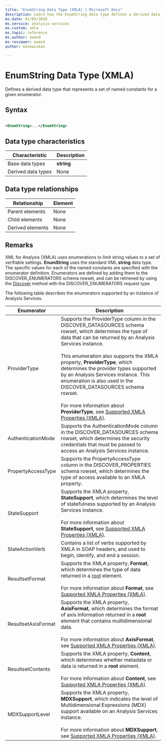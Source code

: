 ```yaml
---
title: "EnumString Data Type (XMLA) | Microsoft Docs"
description: Learn how the EnumString data type defines a derived data type that represents a set of named constants for a given enumerator.
ms.date: 01/05/2020
ms.service: analysis-services
ms.custom: xmla
ms.topic: reference
ms.author: owend
ms.reviewer: owend
author: minewiskan

---
```

# EnumString Data Type (XMLA)

  Defines a derived data type that represents a set of named constants for a given enumerator.  
  
## Syntax  
  
```xml  
  
<EnumString>...</EnumString>  
```  
  
## Data type characteristics  
  
|Characteristic|Description|  
|--------------------|-----------------|  
|Base data types|**string**|  
|Derived data types|None|  
  
## Data type relationships  
  
|Relationship|Element|  
|------------------|-------------|  
|Parent elements|None|  
|Child elements|None|  
|Derived elements|None|  
  
## Remarks  
 XML for Analysis (XMLA) uses enumerations to limit string values to a set of verifiable settings. **EnumString** uses the standard XML **string** data type. The specific values for each of the named constants are specified with the enumerator definition. Enumerators are defined by adding them to the DISCOVER_ENUMERATORS schema rowset, and can be retrieved by using the [Discover](../xml-elements-methods-discover.md) method with the DISCOVER_ENUMERATORS request type.  
  
 The following table describes the enumerators supported by an instance of Analysis Services.  
  
|Enumerator|Description|  
|----------------|-----------------|  
|ProviderType|Supports the ProviderType column in the DISCOVER_DATASOURCES schema rowset, which determines the type of data that can be returned by an Analysis Services instance.<br /><br /> This enumeration also supports the XMLA property, **ProviderType**, which determines the provider types supported by an Analysis Services instance. This enumeration is also used in the DISCOVER_DATASOURCES schema rowset.<br /><br /> For more information about **ProviderType**, see [Supported XMLA Properties &#40;XMLA&#41;](../xml-elements-properties/propertylist-element-supported-xmla-properties.md).|  
|AuthenticationMode|Supports the AuthenticationMode column in the DISCOVER_DATASOURCES schema rowset, which determines the security credentials that must be passed to access an Analysis Services instance.|  
|PropertyAccessType|Supports the PropertyAccessType column in the DISCOVER_PROPERTIES schema rowset, which determines the type of access available to an XMLA property.|  
|StateSupport|Supports the XMLA property, **StateSupport**, which determines the level of statefulness supported by an Analysis Services instance.<br /><br /> For more information about **StateSupport**, see [Supported XMLA Properties &#40;XMLA&#41;](../xml-elements-properties/propertylist-element-supported-xmla-properties.md).|  
|StateActionVerb|Contains a list of verbs supported by XMLA in SOAP headers, and used to begin, identify, and end a session.|  
|ResultsetFormat|Supports the XMLA property, **Format**, which determines the type of data returned in a [root](../xml-elements-properties/root-element-xmla.md) element.<br /><br /> For more information about **Format**, see [Supported XMLA Properties &#40;XMLA&#41;](../xml-elements-properties/propertylist-element-supported-xmla-properties.md).|  
|ResultsetAxisFormat|Supports the XMLA property, **AxisFormat**, which determines the format of axis information returned in a **root** element that contains multidimensional data.<br /><br /> For more information about **AxisFormat**, see [Supported XMLA Properties &#40;XMLA&#41;](../xml-elements-properties/propertylist-element-supported-xmla-properties.md).|  
|ResultsetContents|Supports the XMLA property, **Content**, which determines whether metadata or data is returned in a **root** element.<br /><br /> For more information about **Content**, see [Supported XMLA Properties &#40;XMLA&#41;](../xml-elements-properties/propertylist-element-supported-xmla-properties.md).|  
|MDXSupportLevel|Supports the XMLA property, **MDXSupport**, which indicates the level of Multidimensional Expressions (MDX) support available on an Analysis Services instance.<br /><br /> For more information about **MDXSupport**, see [Supported XMLA Properties &#40;XMLA&#41;](../xml-elements-properties/propertylist-element-supported-xmla-properties.md).|  
